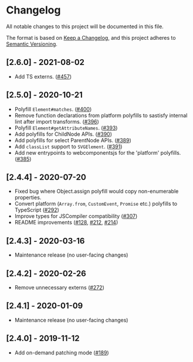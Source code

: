 # Changelog

All notable changes to this project will be documented in this file.

The format is based on [Keep a Changelog](https://keepachangelog.com/en/1.0.0/), and this project adheres
to [Semantic Versioning](https://semver.org/spec/v2.0.0.html).

<!-- ## [Unreleased] -->

## [2.6.0] - 2021-08-02

- Add TS externs. ([#457](https://github.com/webcomponents/polyfills/pull/457))

## [2.5.0] - 2020-10-21

- Polyfill `Element#matches`.
  ([#400](https://github.com/webcomponents/polyfills/pull/400))
- Remove function declarations from platform polyfills to sastisfy internal lint after import transforms.
  ([#396](https://github.com/webcomponents/polyfills/pull/396))
- Polyfill `Element#getAttributeNames`.
  ([#393](https://github.com/webcomponents/polyfills/pull/393))
- Add polyfills for ChildNode APIs.
  ([#390](https://github.com/webcomponents/polyfills/pull/390))
- Add polyfills for select ParentNode APIs.
  ([#389](https://github.com/webcomponents/polyfills/pull/389))
- Add `classList` support to `SVGElement`.
  ([#391](https://github.com/webcomponents/polyfills/pull/391))
- Add new entrypoints to webcomponentsjs for the 'platform' polyfills.
  ([#385](https://github.com/webcomponents/polyfills/pull/385))

## [2.4.4] - 2020-07-20

- Fixed bug where Object.assign polyfill would copy non-enumerable properties.
- Convert platform (`Array.from`, `CustomEvent`, `Promise` etc.) polyfills to
  TypeScript ([#292](https://github.com/webcomponents/polyfills/pull/292))
- Improve types for JSCompiler compatibility
  ([#307](https://github.com/webcomponents/polyfills/pull/307))
- README improvements
  ([#128](https://github.com/webcomponents/polyfills/pull/128),
  [#212](https://github.com/webcomponents/polyfills/pull/212),
  [#214](https://github.com/webcomponents/polyfills/pull/214))

## [2.4.3] - 2020-03-16

- Maintenance release (no user-facing changes)

## [2.4.2] - 2020-02-26

- Remove unnecessary externs
  ([#272](https://github.com/webcomponents/polyfills/pull/272))

## [2.4.1] - 2020-01-09

- Maintenance release (no user-facing changes)

## [2.4.0] - 2019-11-12

- Add on-demand patching mode
  ([#189](https://github.com/webcomponents/polyfills/pull/189))
